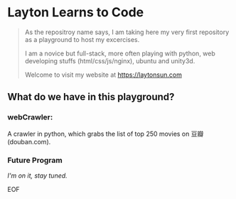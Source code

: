 # Layton Learns to Code
> As the repositroy name says, I am taking here my very first repository as a playground to host my excercises.
>
> I am a novice but full-stack, more often playing with python, web developing stuffs (html/css/js/nginx), ubuntu and unity3d.
> 
> Welcome to visit my website at https://laytonsun.com

## What do we have in this playground?
### webCrawler:
A crawler in python, which grabs the list of top 250 movies on 豆瓣 (douban.com).

### Future Program
*I'm on it, stay tuned.*

EOF